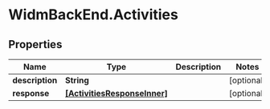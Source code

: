 # WidmBackEnd.Activities

## Properties

Name | Type | Description | Notes
------------ | ------------- | ------------- | -------------
**description** | **String** |  | [optional] 
**response** | [**[ActivitiesResponseInner]**](ActivitiesResponseInner.md) |  | [optional] 


